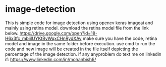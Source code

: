# image-detection
This is simple code for image detection using opencv keras imageai and mainly using retina model.
download the retina model file from the link below.
https://drive.google.com/open?id=18-H6x3fc_mbiilUYKtBvWqxCHnRydXAv
make sure you have the code, retina model and image in the same folder before execution.
use cmd to run the code 
and new image will be created in the file itself depicting the percentage of the image detection.
if any anyproblem do text me on linkedin if: https://www.linkedin.com/in/mohanbish9/
